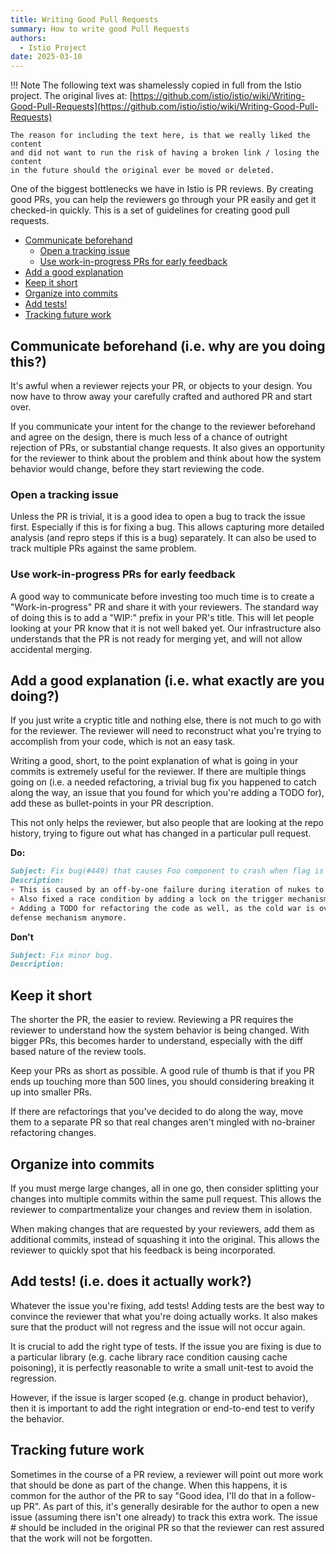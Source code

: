 ```yaml
---
title: Writing Good Pull Requests
summary: How to write good Pull Requests
authors:
  - Istio Project
date: 2025-03-10
---
```


!!! Note
    The following text was shamelessly copied in full from the Istio project.
    The original lives at: [https://github.com/istio/istio/wiki/Writing-Good-Pull-Requests](https://github.com/istio/istio/wiki/Writing-Good-Pull-Requests)

    The reason for including the text here, is that we really liked the content
    and did not want to run the risk of having a broken link / losing the content
    in the future should the original ever be moved or deleted.

One of the biggest bottlenecks we have in Istio is PR reviews. By creating good PRs, you can help the reviewers go through your PR easily and get it checked-in quickly. This is a set of guidelines for creating good pull requests.

- [Communicate beforehand](#communicate-beforehand-ie-why-are-you-doing-this)
    - [Open a tracking issue](#open-a-tracking-issue)
    - [Use work-in-progress PRs for early feedback](#use-work-in-progress-prs-for-early-feedback)
- [Add a good explanation](#add-a-good-explanation-ie-what-exactly-are-you-doing)
- [Keep it short](#keep-it-short)
- [Organize into commits](#organize-into-commits)
- [Add tests!](#add-tests-ie-does-it-actually-work)
- [Tracking future work](#tracking-future-work)

## Communicate beforehand (i.e. why are you doing this?)

It's awful when a reviewer rejects your PR, or objects to your design. You now have to throw away your carefully crafted and authored PR and start over.

If you communicate your intent for the change to the reviewer beforehand and agree on the design, there is much less of a chance of outright rejection of PRs, or substantial change requests. It also gives an opportunity for the reviewer to think about the problem and think about how the system behavior would change, before they start reviewing the code.

### Open a tracking issue

Unless the PR is trivial, it is a good idea to open a bug to track the issue first. Especially if this is for fixing a bug. This allows capturing more detailed analysis (and repro steps if this is a bug) separately. It can also be used to track multiple PRs against the same problem.

### Use work-in-progress PRs for early feedback

A good way to communicate before investing too much time is to create a "Work-in-progress" PR and share it with your reviewers. The standard way of doing this is to add a "WIP:" prefix in your PR's title. This will let people looking at your PR know that it is not well baked yet. Our infrastructure also understands that the PR is not ready for merging yet, and will not allow accidental merging.

## Add a good explanation (i.e. what exactly are you doing?)

If you just write a cryptic title and nothing else, there is not much to go with for the reviewer. The reviewer will need to reconstruct what you're trying to accomplish from your code, which is not an easy task.

Writing a good, short, to the point explanation of what is going in your commits is extremely useful for the reviewer. If there are multiple things going on (i.e. a needed refactoring, a trivial bug fix you happened to catch along the way, an issue that you found for which you're adding a TODO for), add these as bullet-points in your PR description.

This not only helps the reviewer, but also people that are looking at the repo history, trying to figure out what has changed in a particular pull request.

**Do:**

```md
Subject: Fix bug(#449) that causes Foo component to crash when flag is not set.
Description:
+ This is caused by an off-by-one failure during iteration of nukes to launch.
+ Also fixed a race condition by adding a lock on the trigger mechanism that caused concurrent launches that caused a crash in the silo.
+ Adding a TODO for refactoring the code as well, as the cold war is over and we don't need this particular
defense mechanism anymore.
```

**Don't**

```md
Subject: Fix minor bug.
Description:
```

## Keep it short

The shorter the PR, the easier to review. Reviewing a PR requires the reviewer to understand how the system behavior is being changed. With bigger PRs, this becomes harder to understand, especially with the diff based nature of the review tools.

Keep your PRs as short as possible. A good rule of thumb is that if you PR ends up touching more than 500 lines, you should considering breaking it up into smaller PRs.

If there are refactorings that you've decided to do along the way, move them to a separate PR so that real changes aren't mingled with no-brainer refactoring changes.

## Organize into commits

If you must merge large changes, all in one go, then consider splitting your changes into multiple commits within the same pull request. This allows the reviewer to compartmentalize your changes and review them in isolation.

When making changes that are requested by your reviewers, add them as additional commits, instead of squashing it into the original. This allows the reviewer to quickly spot that his feedback is being incorporated.

## Add tests! (i.e. does it actually work?)

Whatever the issue you're fixing, add tests! Adding tests are the best way to convince the reviewer that what you're doing actually works. It also makes sure that the product will not regress and the issue will not occur again.

It is crucial to add the right type of tests. If the issue you are fixing is due to a particular library (e.g. cache library race condition causing cache poisoning), it is perfectly reasonable to write a small unit-test to avoid the regression.

However, if the issue is larger scoped (e.g. change in product behavior), then it is important to add the right integration or end-to-end test to verify the behavior.

## Tracking future work

Sometimes in the course of a PR review, a reviewer will point out more work that should be done as part of the change. When this happens, it is common for the author of the PR to say "Good idea, I'll do that in a follow-up PR". As part of this, it's generally desirable for the author to open a new issue (assuming there isn't one already) to track this extra work. The issue # should be included in the original PR so that the reviewer can rest assured that the work will not be forgotten.
